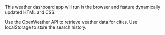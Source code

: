 This weather dashboard app will run in the browser and feature dynamically updated HTML and CSS.

Use the OpenWeather API to retrieve weather data for cities. Use localStorage to store the search history.
